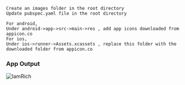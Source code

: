 ```
Create an images folder in the root directory
Update pubspec.yaml file in the root directory
```

```
For android,
Under android->app->src->main->res , add app icons downloaded from appicon.co
For ios,
Under ios->runner->Assets.xcassets , replace this folder with the downloaded folder from appicon.co
```


### App Output
![IamRich](https://user-images.githubusercontent.com/26361028/78997634-92ea5c00-7b64-11ea-943a-7d8fd782daa4.png)
